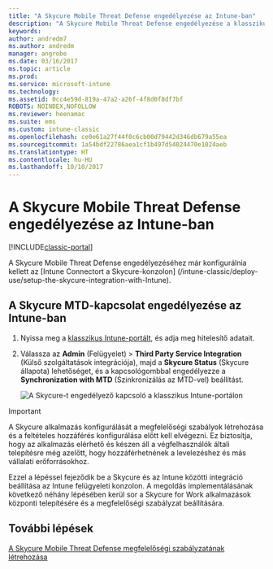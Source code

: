 ```yaml
---
title: "A Skycure Mobile Threat Defense engedélyezése az Intune-ban"
description: "A Skycure Mobile Threat Defense engedélyezése a klasszikus Intune-portálon."
keywords: 
author: andredm7
ms.author: andredm
manager: angrobe
ms.date: 03/16/2017
ms.topic: article
ms.prod: 
ms.service: microsoft-intune
ms.technology: 
ms.assetid: 0cc4e59d-819a-47a2-a26f-4f8d0f8df7bf
ROBOTS: NOINDEX,NOFOLLOW
ms.reviewer: heenamac
ms.suite: ems
ms.custom: intune-classic
ms.openlocfilehash: ce0e61a27f44f0c6cb00d79442d346db679a55ea
ms.sourcegitcommit: 1a54bdf22786aea1cf1b497d54024470e1024aeb
ms.translationtype: HT
ms.contentlocale: hu-HU
ms.lasthandoff: 10/10/2017
---
```

# <a name="enable-skycure-mobile-threat-defense-in-intune"></a>A Skycure Mobile Threat Defense engedélyezése az Intune-ban

[!INCLUDE[classic-portal](../includes/classic-portal.md)]

A Skycure Mobile Threat Defense engedélyezéséhez már konfigurálnia kellett az [Intune Connectort a Skycure-konzolon] (/intune-classic/deploy-use/setup-the-skycure-integration-with-Intune).

## <a name="to-enable-the-skycure-mtd-connection-in-intune"></a>A Skycure MTD-kapcsolat engedélyezése az Intune-ban

1.  Nyissa meg a [klasszikus Intune-portált](https://manage.microsoft.com/), és adja meg hitelesítő adatait.

2.  Válassza az **Admin** (Felügyelet) &gt; **Third Party Service Integration** (Külső szolgáltatások integrációja), majd a **Skycure Status** (Skycure állapota) lehetőséget, és a kapcsológombbal engedélyezze a **Synchronization with MTD** (Szinkronizálás az MTD-vel) beállítást.

    ![A Skycure-t engedélyező kapcsoló a klasszikus Intune-portálon](../media/mtp/enable-skycure-1.png)

> [!IMPORTANT] 
> A Skycure alkalmazás konfigurálását a megfelelőségi szabályok létrehozása és a feltételes hozzáférés konfigurálása előtt kell elvégezni. Ez biztosítja, hogy az alkalmazás elérhető és készen áll a végfelhasználók általi telepítésre még azelőtt, hogy hozzáférhetnének a levelezéshez és más vállalati erőforrásokhoz.

Ezzel a lépéssel fejeződik be a Skycure és az Intune közötti integráció beállítása az Intune felügyeleti konzolon. A megoldás implementálásának következő néhány lépésében kerül sor a Skycure for Work alkalmazások központi telepítésére és a megfelelőségi szabályzat beállítására.

## <a name="next-steps"></a>További lépések

[A Skycure Mobile Threat Defense megfelelőségi szabályzatának létrehozása](/intune-classic/deploy-use/create-skycure-mobile-threat-defense-compliance-policy)
